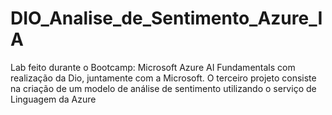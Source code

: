# DIO_Analise_de_Sentimento_Azure_IA
Lab feito durante o Bootcamp: Microsoft Azure AI Fundamentals com realização da Dio, juntamente com a Microsoft. O terceiro projeto consiste na criação de um modelo de análise de sentimento utilizando o serviço de Linguagem da Azure
